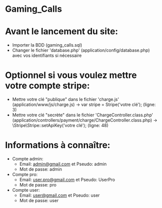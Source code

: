 # Gaming_Calls

# Avant le lancement du site:
  - Importer la BDD (gaming_calls.sql)
  - Changer le fichier 'database.php' (application/config/database.php) avec vos identifiants si nécessaire

# Optionnel si vous voulez mettre votre compte stripe:
 - Mettre votre clé "publique" dans le fichier 'charge.js' (application/www/js/charge.js) -> var stripe = Stripe('votre clé'); (ligne: 3)
 - Mettre votre clé "secrète" dans le fichier 'ChargeController.class.php' (application/controllers/payment/charge/ChargeController.class.php) -> \Stripe\Stripe::setApiKey('votre clé'); (ligne: 48)

# Informations à connaître:
  - Compte admin:
    - Email: admin@gmail.com et Pseudo: admin
    - Mot de passe: admin
  - Compte pro:
    - Email: user.pro@gmail.com et Pseudo: UserPro
    - Mot de passe: pro
  - Compte user:
    - Email: user@gmail.com et Pseudo: user
    - Mot de passe: user
